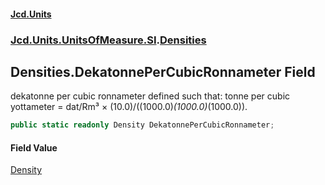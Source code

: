 #### [Jcd.Units](index.md 'index')
### [Jcd.Units.UnitsOfMeasure.SI](Jcd.Units.UnitsOfMeasure.SI.md 'Jcd.Units.UnitsOfMeasure.SI').[Densities](Densities.md 'Jcd.Units.UnitsOfMeasure.SI.Densities')

## Densities.DekatonnePerCubicRonnameter Field

dekatonne per cubic ronnameter defined such that: tonne per cubic yottameter = dat/Rm³ ×
(10.0)/((1000.0)*(1000.0)*(1000.0)).

```csharp
public static readonly Density DekatonnePerCubicRonnameter;
```

#### Field Value
[Density](Density.md 'Jcd.Units.UnitTypes.Density')